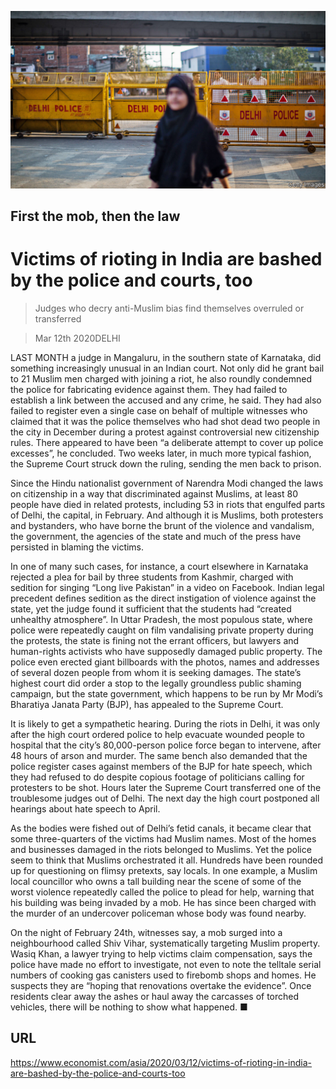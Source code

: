 ![](./images/20200314_ASP006_0.jpg)

## First the mob, then the law

# Victims of rioting in India are bashed by the police and courts, too

> Judges who decry anti-Muslim bias find themselves overruled or transferred

> Mar 12th 2020DELHI

LAST MONTH a judge in Mangaluru, in the southern state of Karnataka, did something increasingly unusual in an Indian court. Not only did he grant bail to 21 Muslim men charged with joining a riot, he also roundly condemned the police for fabricating evidence against them. They had failed to establish a link between the accused and any crime, he said. They had also failed to register even a single case on behalf of multiple witnesses who claimed that it was the police themselves who had shot dead two people in the city in December during a protest against controversial new citizenship rules. There appeared to have been “a deliberate attempt to cover up police excesses”, he concluded. Two weeks later, in much more typical fashion, the Supreme Court struck down the ruling, sending the men back to prison.

Since the Hindu nationalist government of Narendra Modi changed the laws on citizenship in a way that discriminated against Muslims, at least 80 people have died in related protests, including 53 in riots that engulfed parts of Delhi, the capital, in February. And although it is Muslims, both protesters and bystanders, who have borne the brunt of the violence and vandalism, the government, the agencies of the state and much of the press have persisted in blaming the victims.

In one of many such cases, for instance, a court elsewhere in Karnataka rejected a plea for bail by three students from Kashmir, charged with sedition for singing “Long live Pakistan” in a video on Facebook. Indian legal precedent defines sedition as the direct instigation of violence against the state, yet the judge found it sufficient that the students had “created unhealthy atmosphere”. In Uttar Pradesh, the most populous state, where police were repeatedly caught on film vandalising private property during the protests, the state is fining not the errant officers, but lawyers and human-rights activists who have supposedly damaged public property. The police even erected giant billboards with the photos, names and addresses of several dozen people from whom it is seeking damages. The state’s highest court did order a stop to the legally groundless public shaming campaign, but the state government, which happens to be run by Mr Modi’s Bharatiya Janata Party (BJP), has appealed to the Supreme Court.

It is likely to get a sympathetic hearing. During the riots in Delhi, it was only after the high court ordered police to help evacuate wounded people to hospital that the city’s 80,000-person police force began to intervene, after 48 hours of arson and murder. The same bench also demanded that the police register cases against members of the BJP for hate speech, which they had refused to do despite copious footage of politicians calling for protesters to be shot. Hours later the Supreme Court transferred one of the troublesome judges out of Delhi. The next day the high court postponed all hearings about hate speech to April.

As the bodies were fished out of Delhi’s fetid canals, it became clear that some three-quarters of the victims had Muslim names. Most of the homes and businesses damaged in the riots belonged to Muslims. Yet the police seem to think that Muslims orchestrated it all. Hundreds have been rounded up for questioning on flimsy pretexts, say locals. In one example, a Muslim local councillor who owns a tall building near the scene of some of the worst violence repeatedly called the police to plead for help, warning that his building was being invaded by a mob. He has since been charged with the murder of an undercover policeman whose body was found nearby.

On the night of February 24th, witnesses say, a mob surged into a neighbourhood called Shiv Vihar, systematically targeting Muslim property. Wasiq Khan, a lawyer trying to help victims claim compensation, says the police have made no effort to investigate, not even to note the telltale serial numbers of cooking gas canisters used to firebomb shops and homes. He suspects they are “hoping that renovations overtake the evidence”. Once residents clear away the ashes or haul away the carcasses of torched vehicles, there will be nothing to show what happened. ■

## URL

https://www.economist.com/asia/2020/03/12/victims-of-rioting-in-india-are-bashed-by-the-police-and-courts-too

